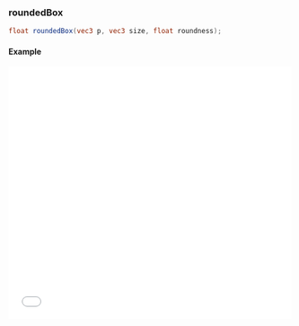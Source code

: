 ### roundedBox

```glsl
float roundedBox(vec3 p, vec3 size, float roundness);
```

#### Example
<iframe width="100%" height="450px" src="/sculpture/-LR4gUJXMFMlkgz7O2OH?example=true&embed=true" frameborder="0"></iframe>